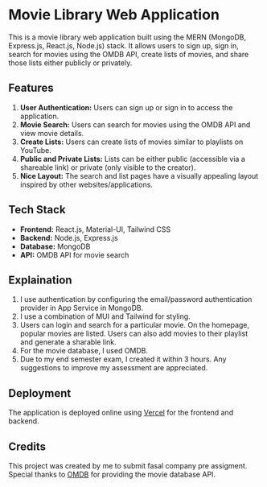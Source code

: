 # Movie Library Web Application

This is a movie library web application built using the MERN (MongoDB, Express.js, React.js, Node.js) stack. It allows users to sign up, sign in, search for movies using the OMDB API, create lists of movies, and share those lists either publicly or privately.

## Features

1. **User Authentication:** Users can sign up or sign in to access the application.
2. **Movie Search:** Users can search for movies using the OMDB API and view movie details.
3. **Create Lists:** Users can create lists of movies similar to playlists on YouTube.
4. **Public and Private Lists:** Lists can be either public (accessible via a shareable link) or private (only visible to the creator).
5. **Nice Layout:** The search and list pages have a visually appealing layout inspired by other websites/applications.

## Tech Stack

- **Frontend:** React.js, Material-UI, Tailwind CSS
- **Backend:** Node.js, Express.js
- **Database:** MongoDB
- **API:** OMDB API for movie search

## Explaination

1. I use authentication by configuring the email/password authentication provider in App Service in MongoDB.
2. I use a combination of MUI and Tailwind for styling.
3. Users can login and search for a particular movie. On the homepage, popular movies are listed. Users can also add movies to their playlist and generate a sharable link.
4. For the movie database, I used OMDB.
5. Due to my end semester exam, I created it within 3 hours. Any suggestions to improve my assessment are appreciated.


## Deployment

The application is deployed online using [Vercel](https://vercel.com/) for the frontend and backend.


## Credits

This project was created by me to submit fasal company pre assigment. Special thanks to [OMDB](https://www.omdbapi.com/) for providing the movie database API.
